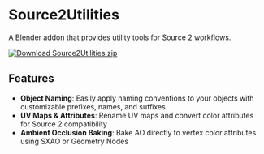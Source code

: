 # Source2Utilities

A Blender addon that provides utility tools for Source 2 workflows.

<a href="https://github.com/dertwist/Source2Utilities/raw/main/Source2Utilities.zip">
  <img src="https://img.shields.io/badge/Download-Source2Utilities.zip-green?style=for-the-badge" alt="Download Source2Utilities.zip">
</a>

## Features

- **Object Naming**: Easily apply naming conventions to your objects with customizable prefixes, names, and suffixes
- **UV Maps & Attributes**: Rename UV maps and convert color attributes for Source 2 compatibility
- **Ambient Occlusion Baking**: Bake AO directly to vertex color attributes using SXAO or Geometry Nodes
